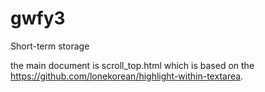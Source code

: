 # gwfy3
Short-term storage

the main document is scroll_top.html which is based on the https://github.com/lonekorean/highlight-within-textarea.
